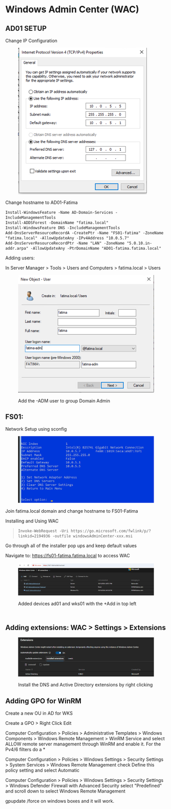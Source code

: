 # Windows Admin Center (WAC)

## AD01 SETUP

Change IP Configuration

<figure><img src=".gitbook/assets/image.png" alt=""><figcaption></figcaption></figure>

Change hostname to AD01-Fatima

```
Install-WindowsFeature -Name AD-Domain-Services -IncludeManagementTools
Install-ADDSForest -DomainName "fatima.local"
Install-WindowsFeature DNS -IncludeManagementTools
Add-DnsServerResourceRecordA -CreatePtr -Name "FS01-fatima" -ZoneName "fatima.local" -AllowUpdateAny -IPv4Address "10.0.5.7"
Add-DnsServerResourceRecordPtr -Name "LAN" -ZoneName "5.0.10.in-addr.arpa" -AllowUpdateAny -PtrDomainName "AD01-fatima.fatima.local"
```

Adding users:

In Server Manager > Tools > Users and Computers > fatima.local > Users

<figure><img src=".gitbook/assets/image (1).png" alt=""><figcaption><p>Add the -ADM user to group Domain Admin</p></figcaption></figure>





## FS01:

Network Setup using sconfig

<figure><img src=".gitbook/assets/image (2).png" alt=""><figcaption></figcaption></figure>

Join fatima.local domain and change hostname to FS01-Fatima

Installing and Using WAC

> ```
> Invoke-WebRequest -Uri https://go.microsoft.com/fwlink/p/?linkid=2194936 -outfile windowsAdminCenter-xxx.msi
> ```

Go through all of the installer pop ups and keep default values



Navigate to: https://fs01-fatima.fatima.local to access WAC

<figure><img src=".gitbook/assets/image (3).png" alt=""><figcaption><p>Added devices ad01 and wks01 with the +Add in top left</p></figcaption></figure>

\
Adding extensions: WAC > Settings > Extensions
----------------------------------------------

<figure><img src=".gitbook/assets/image (4).png" alt=""><figcaption><p>Install the DNS and Active Directory extensions by right clicking</p></figcaption></figure>



## Adding GPO for WinRM

Create a new OU in AD for WKS

Create a GPO > Right Click Edit

Computer Configuration > Policies > Administrative Templates > Windows Components > Windows Remote Management > WinRM Service and select ALLOW remote server management through WinRM and enable it. For the Pv4/6 filters do a \*



Computer Configuration > Policies > Windows Settings > Security Settings > System Services > Windows Remote Management check Define this policy setting and select Automatic



Computer Configuration > Policies > Windows Settings > Security Settings > Windows Defender Firewall with Advanced Security select "Predefined" and scroll down to select Windows Remote Management



gpupdate /force on windows boxes and it will work.
